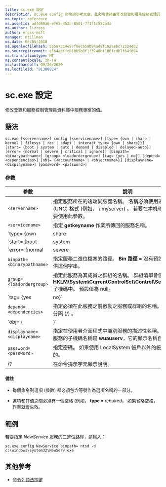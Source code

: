 ```yaml
---
title: sc.exe 設定
description: sc.exe config 命令的參考文章，此命令會藉由修改登錄和服務控制管理員資料庫中服務專案的值，來變更服務設定。
ms.topic: reference
ms.assetid: ad4d68a6-efe5-452b-8501-7f1f1c552a4a
ms.author: lizross
author: eross-msft
manager: mtillman
ms.date: 06/05/2018
ms.openlocfilehash: 55587314e87f8eca50b94ad9f102aebc72324dd2
ms.sourcegitcommit: e164aeffc01069b8f1f3248bf106fcdb7f64f894
ms.translationtype: MT
ms.contentlocale: zh-TW
ms.lasthandoff: 09/26/2020
ms.locfileid: "91388824"
---
```

# <a name="scexe-config"></a>sc.exe 設定

修改登錄和服務控制管理員資料庫中服務專案的值。

## <a name="syntax"></a>語法

```
sc.exe [<servername>] config [<servicename>] [type= {own | share | kernel | filesys | rec | adapt | interact type= {own | share}}] [start= {boot | system | auto | demand | disabled | delayed-auto}] [error= {normal | severe | critical | ignore}] [binpath= <binarypathname>] [group= <loadordergroup>] [tag= {yes | no}] [depend= <dependencies>] [obj= {<accountname> | <objectname>}] [displayname= <displayname>] [password= <password>]
```

### <a name="parameters"></a>參數

| 參數 | 說明 |
|--|--|
| `<servername>` | 指定服務所在的遠端伺服器名稱。 名稱必須使用通用命名慣例 (UNC) 格式 (例如， \\ myserver) 。 若要在本機執行 SC.exe，請不要使用此參數。 |
| `<servicename>` | 指定 **getkeyname** 作業所傳回的服務名稱。 |
| `type= {own | share | kernel | filesys | rec | adapt | interact type= {own | share}}` | 指定服務類型。 選項包括：<ul><li>**自有** -指定在其本身的進程中執行的服務。 它不會與其他服務共用可執行檔。 這是預設值。</li><li>**共用** -指定以共用進程的形式執行的服務。 它會與其他服務共用可執行檔。</li><li>**核心** -指定驅動程式。</li><li>**filesys** -指定檔案系統驅動程式。</li><li>**rec** -指定可識別電腦上使用之檔案系統的檔案系統辨識驅動程式。</li><li>[**調整**]-指定可識別硬體裝置的介面卡驅動程式，例如鍵盤、滑鼠和磁片磁碟機。</li><li>**互動** -指定可與桌面互動的服務，並接收來自使用者的輸入。 互動式服務必須在 LocalSystem 帳戶下執行。 此類型必須與**type = 自有**或**type = shared** (搭配使用，例如**type = 互動****類型 = 自有**) 。 使用 **type = 互動** 本身將會產生錯誤。</li></ul> |
| `start= {boot | system | auto | demand | disabled | delayed-auto}` | 指定服務的啟動類型。 選項包括：<ul><li>**開機** -指定開機載入器載入的設備磁碟機。</li><li>**系統** -指定在核心初始化期間啟動的設備磁碟機。</li><li>**自動** 指定每次電腦重新開機時自動啟動的服務，即使沒有任何人登入電腦也會執行。</li><li>**demand** -指定必須手動啟動的服務。 如果未指定 **start =** ，則這是預設值。</li><li>**disabled** -指定無法啟動的服務。 若要啟動已停用的服務，請將 [啟動類型] 變更為其他值。</li><li>**延遲-自動** 指定在啟動其他自動服務之後，會自動啟動的服務。</li></ul> |
| `error= {normal | severe | critical | ignore}` | 指定當電腦啟動時，服務無法啟動時的錯誤嚴重性。 選項包括：<ul><li>[**正常**]-指定記錄錯誤並顯示訊息方塊，通知使用者服務無法啟動。 啟動將會繼續。 這是預設值。</li><li>**嚴重** -指定如果可能) ，就會將錯誤記錄 (。 電腦會嘗試以最後一個已知的正確設定重新開機。 這可能會導致電腦重新開機，但是服務仍無法執行。</li><li>**critical** -指定在可能的)  (記錄錯誤。 電腦會嘗試以最後一個已知的正確設定重新開機。 如果最後一個已知的良好設定失敗，則啟動也會失敗，而且開機程式會因停止錯誤而停止。</li><li>**ignore** -指定記錄錯誤並繼續進行。 除了將錯誤記錄在事件記錄檔中之外，使用者不會提供任何通知。</li></ul> |
| `binpath= <binarypathname>` | 指定服務二進位檔案的路徑。 **Bin 路徑 =** 沒有預設值，而且必須提供這個字串。 |
| `group= <loadordergroup>` | 指定此服務為其成員之群組的名稱。 群組清單會儲存在登錄的 **HKLM\System\CurrentControlSet\Control\ServiceGroupOrder** 子機碼中。 預設值為 null。 |
| `tag= {yes | no}` | 指定是否從 CreateService 呼叫取得 TagID。 標記僅適用于開機啟動和系統啟動驅動程式。 |
| `depend= <dependencies>` | 指定必須在此服務之前啟動之服務或群組的名稱。 名稱會以正斜線分隔 (/) 。 |
| `obj= {<accountname> | <objectname>}` | 指定服務將在其中執行的帳戶名稱，或指定驅動程式將在其中執行的 Windows 驅動程式物件名稱。 預設設定為 **LocalSystem**。 |
| `displayname= <displayname>` | 指定在使用者介面程式中識別服務的描述性名稱。 例如，一個特定服務的子機碼名稱是 **wuauserv**，它的顯示名稱自動更新更好用。 |
| `password= <password>` | 指定密碼。 如果使用 LocalSystem 帳戶以外的帳戶，則這是必要的。 |
| /? | 在命令提示字元顯示說明。 |

#### <a name="remarks"></a>備註

- 每個命令列選項 (參數) 都必須包含等號作為選項名稱的一部分。

- 選項和其值之間必須有一個空格 (例如， **type =** required。 如果省略空格，作業就會失敗。

## <a name="examples"></a>範例

若要指定 *NewService* 服務的二進位路徑，請輸入：

```
sc.exe config NewService binpath= ntsd -d c:\windows\system32\NewServ.exe
```

## <a name="additional-references"></a>其他參考

- [命令列語法關鍵](command-line-syntax-key.md)

